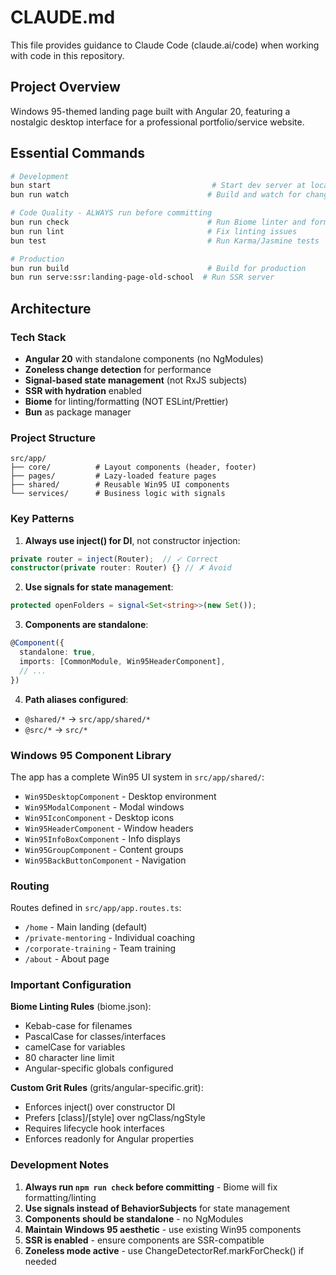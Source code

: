 # CLAUDE.md

This file provides guidance to Claude Code (claude.ai/code) when working with code in this repository.

## Project Overview

Windows 95-themed landing page built with Angular 20, featuring a nostalgic desktop interface for a professional portfolio/service website.

## Essential Commands

```bash
# Development
bun start                                    # Start dev server at localhost:4200
bun run watch                               # Build and watch for changes

# Code Quality - ALWAYS run before committing
bun run check                               # Run Biome linter and formatter
bun run lint                                # Fix linting issues
bun test                                    # Run Karma/Jasmine tests

# Production
bun run build                               # Build for production
bun run serve:ssr:landing-page-old-school  # Run SSR server
```

## Architecture

### Tech Stack
- **Angular 20** with standalone components (no NgModules)
- **Zoneless change detection** for performance
- **Signal-based state management** (not RxJS subjects)
- **SSR with hydration** enabled
- **Biome** for linting/formatting (NOT ESLint/Prettier)
- **Bun** as package manager

### Project Structure
```
src/app/
├── core/          # Layout components (header, footer)
├── pages/         # Lazy-loaded feature pages
├── shared/        # Reusable Win95 UI components
└── services/      # Business logic with signals
```

### Key Patterns

1. **Always use inject() for DI**, not constructor injection:
```typescript
private router = inject(Router);  // ✓ Correct
constructor(private router: Router) {} // ✗ Avoid
```

2. **Use signals for state management**:
```typescript
protected openFolders = signal<Set<string>>(new Set());
```

3. **Components are standalone**:
```typescript
@Component({
  standalone: true,
  imports: [CommonModule, Win95HeaderComponent],
  // ...
})
```

4. **Path aliases configured**:
- `@shared/*` → `src/app/shared/*`
- `@src/*` → `src/*`

### Windows 95 Component Library

The app has a complete Win95 UI system in `src/app/shared/`:
- `Win95DesktopComponent` - Desktop environment
- `Win95ModalComponent` - Modal windows
- `Win95IconComponent` - Desktop icons
- `Win95HeaderComponent` - Window headers
- `Win95InfoBoxComponent` - Info displays
- `Win95GroupComponent` - Content groups
- `Win95BackButtonComponent` - Navigation

### Routing

Routes defined in `src/app/app.routes.ts`:
- `/home` - Main landing (default)
- `/private-mentoring` - Individual coaching
- `/corporate-training` - Team training
- `/about` - About page

### Important Configuration

**Biome Linting Rules** (biome.json):
- Kebab-case for filenames
- PascalCase for classes/interfaces
- camelCase for variables
- 80 character line limit
- Angular-specific globals configured

**Custom Grit Rules** (grits/angular-specific.grit):
- Enforces inject() over constructor DI
- Prefers [class]/[style] over ngClass/ngStyle
- Requires lifecycle hook interfaces
- Enforces readonly for Angular properties

### Development Notes

1. **Always run `npm run check` before committing** - Biome will fix formatting/linting
2. **Use signals instead of BehaviorSubjects** for state management
3. **Components should be standalone** - no NgModules
4. **Maintain Windows 95 aesthetic** - use existing Win95 components
5. **SSR is enabled** - ensure components are SSR-compatible
6. **Zoneless mode active** - use ChangeDetectorRef.markForCheck() if needed
